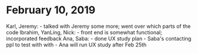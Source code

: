 # February 10, 2019

Karl, Jeremy:
    - talked with Jeremy some more; went over which parts of the code 
Ibrahim, YanLing, Nick:
    - front end is somewhat functional; incorporated feedback 
Ana, Saba:
    - done UX study plan
    - Saba's contacting ppl to test with with
    - Ana will run UX study after Feb 25th

